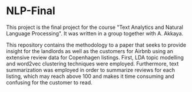 # NLP-Final

This project is the final project for the course "Text Analytics and Natural Language Processing". 
It was written in a group together with A. Akkaya. 

This repository contains the methodology to a paper that seeks to provide insight for the landlords as well as the customers for Airbnb using an
extensive review data for Copenhagen listings. First, LDA topic modelling and word2vec clustering
techniques were employed. Furthermore, text summarization was employed in order to summarize reviews for each listing, which
may reach above 100 and makes it time consuming and confusing for the customer to read.
